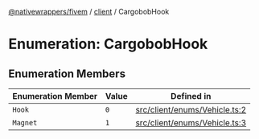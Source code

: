[@nativewrappers/fivem](../../README.md) / [client](../README.md) / CargobobHook

# Enumeration: CargobobHook

## Enumeration Members

| Enumeration Member | Value | Defined in |
| ------ | ------ | ------ |
| `Hook` | `0` | [src/client/enums/Vehicle.ts:2](https://github.com/nativewrappers/fivem/blob/09478da418b400a28e2cc17ab86f47c957997aed/src/client/enums/Vehicle.ts#L2) |
| `Magnet` | `1` | [src/client/enums/Vehicle.ts:3](https://github.com/nativewrappers/fivem/blob/09478da418b400a28e2cc17ab86f47c957997aed/src/client/enums/Vehicle.ts#L3) |
